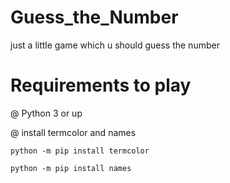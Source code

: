 # Guess_the_Number
just a little game which u should guess the number

# Requirements to play 

@ Python 3 or up

@ install termcolor and names

    python -m pip install termcolor

    python -m pip install names
  
